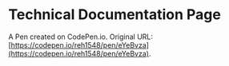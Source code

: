 # Technical Documentation Page

A Pen created on CodePen.io. Original URL: [https://codepen.io/reh1548/pen/eYeBvza](https://codepen.io/reh1548/pen/eYeBvza).

